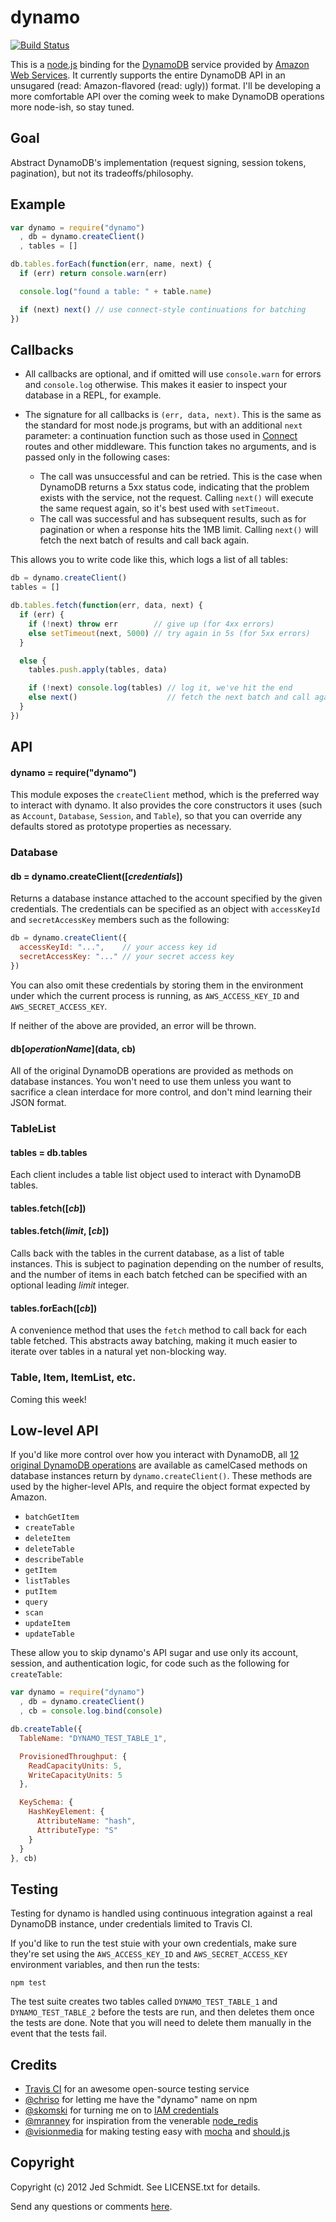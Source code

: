 dynamo
======

[![Build Status](https://secure.travis-ci.org/jed/dynamo.png)][travis]

This is a [node.js][node] binding for the [DynamoDB][dynamo] service provided by [Amazon Web Services][aws]. It currently supports the entire DynamoDB API in an unsugared (read: Amazon-flavored (read: ugly)) format. I'll be developing a more comfortable API over the coming week to make DynamoDB operations more node-ish, so stay tuned.

Goal
----

Abstract DynamoDB's implementation (request signing, session tokens, pagination), but not its tradeoffs/philosophy.

Example
-------

```javascript
var dynamo = require("dynamo")
  , db = dynamo.createClient()
  , tables = []

db.tables.forEach(function(err, name, next) {
  if (err) return console.warn(err)

  console.log("found a table: " + table.name)

  if (next) next() // use connect-style continuations for batching
})
```
<a name="callbacks"></a>
Callbacks
---------

- All callbacks are optional, and if omitted will use `console.warn` for errors and `console.log` otherwise. This makes it easier to inspect your database in a REPL, for example.

- The signature for all callbacks is `(err, data, next)`. This is the same as the standard for most node.js programs, but with an additional `next` parameter: a continuation function such as those used in [Connect][connect] routes and other middleware. This function takes no arguments, and is passed only in the following cases:

  - The call was unsuccessful and can be retried. This is the case when DynamoDB returns a 5xx status code, indicating that the problem exists with the service, not the request. Calling `next()` will execute the same request again, so it's best used with `setTimeout`.
  - The call was successful and has subsequent results, such as for pagination or when a response hits the 1MB limit. Calling `next()` will fetch the next batch of results and call back again.

This allows you to write code like this, which logs a list of all tables:

```javascript
db = dynamo.createClient()
tables = []

db.tables.fetch(function(err, data, next) {
  if (err) {
    if (!next) throw err        // give up (for 4xx errors)
    else setTimeout(next, 5000) // try again in 5s (for 5xx errors)
  }

  else {
    tables.push.apply(tables, data)

    if (!next) console.log(tables) // log it, we've hit the end
    else next()                    // fetch the next batch and call again
  }
})
```
<a name="api"></a>
API
---

#### dynamo = require("dynamo")

This module exposes the `createClient` method, which is the preferred way to interact with dynamo. It also provides the core constructors it uses (such as `Account`, `Database`, `Session`, and `Table`), so that you can override any defaults stored as prototype properties as necessary.

### Database

#### db = dynamo.createClient([_credentials_])

Returns a database instance attached to the account specified by the given credentials. The credentials can be specified as an object with `accessKeyId` and `secretAccessKey` members such as the following:

```javascript
db = dynamo.createClient({
  accessKeyId: "...",    // your access key id
  secretAccessKey: "..." // your secret access key
})
```

You can also omit these credentials by storing them in the environment under which the current process is running, as `AWS_ACCESS_KEY_ID` and `AWS_SECRET_ACCESS_KEY`.

If neither of the above are provided, an error will be thrown.

#### db\[_operationName_\](data, cb)

All of the original DynamoDB operations are provided as methods on database instances. You won't need to use them unless you want to sacrifice a clean interdace for more control, and don't mind learning their JSON format.

### TableList

#### tables = db.tables

Each client includes a table list object used to interact with DynamoDB tables.

#### tables.fetch([_cb_])
#### tables.fetch(_limit_, [_cb_])

Calls back with the tables in the current database, as a list of table instances. This is subject to pagination depending on the number of results, and the number of items in each batch fetched can be specified with an optional leading _limit_ integer.

#### tables.forEach([_cb_])

A convenience method that uses the `fetch` method to call back for each table fetched. This abstracts away batching, making it much easier to iterate over tables in a natural yet non-blocking way.

<!-- #### tables.add(_name_, _args..._)

An alias for `tables.get(name).create(args...)`.

#### tables.remove(_name_, _args..._)

An alias for `tables.get(name).destroy(args...)`.

### Table

#### table = tables.get(_tableName_)
 -->

### Table, Item, ItemList, etc.

Coming this week! 

<a name="lowlevelapi"></a>
Low-level API
-------------

If you'd like more control over how you interact with DynamoDB, all [12 original DynamoDB operations][api] are available as camelCased methods on database instances return by `dynamo.createClient()`. These methods are used by the higher-level APIs, and require the object format expected by Amazon.

- `batchGetItem`
- `createTable`
- `deleteItem`
- `deleteTable`
- `describeTable`
- `getItem`
- `listTables`
- `putItem`
- `query`
- `scan`
- `updateItem`
- `updateTable`

These allow you to skip dynamo's API sugar and use only its account, session, and authentication logic, for code such as the following for `createTable`:

```javascript
var dynamo = require("dynamo")
  , db = dynamo.createClient()
  , cb = console.log.bind(console)

db.createTable({
  TableName: "DYNAMO_TEST_TABLE_1",

  ProvisionedThroughput: {
    ReadCapacityUnits: 5,
    WriteCapacityUnits: 5
  },

  KeySchema: {
    HashKeyElement: {
      AttributeName: "hash",
      AttributeType: "S"
    }
  }
}, cb)
```
<a name="testing"></a>
Testing
-------

Testing for dynamo is handled using continuous integration against a real DynamoDB instance, under credentials limited to Travis CI.

If you'd like to run the test stuie with your own credentials, make sure they're set using the `AWS_ACCESS_KEY_ID` and `AWS_SECRET_ACCESS_KEY` environment variables, and then run the tests:

    npm test

The test suite creates two tables called `DYNAMO_TEST_TABLE_1` and `DYNAMO_TEST_TABLE_2` before the tests are run, and then deletes them once the tests are done. Note that you will need to delete them manually in the event that the tests fail.

<a name="credits"></a>
Credits
-------

- [Travis CI][travis] for an awesome open-source testing service
- [@chriso][chriso] for letting me have the "dynamo" name on npm
- [@skomski][skomski] for turning me on to [IAM credentials][iam]
- [@mranney][mranney] for inspiration from the venerable [node_redis][node_redis]
- [@visionmedia][tj] for making testing easy with [mocha][mocha] and [should.js][should]

<a name="copyright"></a>
Copyright
---------

Copyright (c) 2012 Jed Schmidt. See LICENSE.txt for details.

Send any questions or comments [here][twitter].

[travis]: http://travis-ci.org/jed/dynamo
[node]: http://nodejs.org
[dynamo]: http://docs.amazonwebservices.com/amazondynamodb/latest/developerguide/Introduction.html
[aws]: http://aws.amazon.com
[api]: http://docs.amazonwebservices.com/amazondynamodb/latest/developerguide/operationlist.html
[mranney]: https://github.com/mranney
[skomski]: https://github.com/skomski
[node_redis]: https://github.com/mranney/node_redis
[twitter]: http://twitter.com/jedschmidt
[heroku]: http://heroku.com
[mocha]: https://visionmedia.github.com/mocha
[should]: https://github.com/visionmedia/should.js
[tj]: https://github.com/visionmedia
[iam]: http://docs.amazonwebservices.com/IAM/latest/UserGuide/IAM_Introduction.html
[connect]: http://www.senchalabs.org/connect
[chriso]: https://github.com/chriso